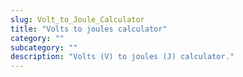 ```yaml
---
slug: Volt_to_Joule_Calculator
title: "Volts to joules calculator"
category: ""
subcategory: ""
description: "Volts (V) to joules (J) calculator."
---
```


